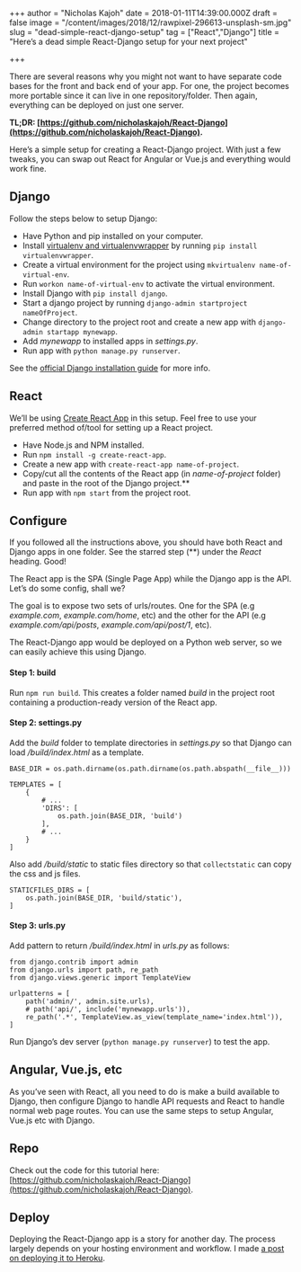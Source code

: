 +++
author = "Nicholas Kajoh"
date = 2018-01-11T14:39:00.000Z
draft = false
image = "/content/images/2018/12/rawpixel-296613-unsplash-sm.jpg"
slug = "dead-simple-react-django-setup"
tag = ["React","Django"]
title = "Here’s a dead simple React-Django setup for your next project"

+++


There are several reasons why you might not want to have separate code bases for the front and back end of your app. For one, the project becomes more portable since it can live in one repository/folder. Then again, everything can be deployed on just one server.

**TL;DR: [https://github.com/nicholaskajoh/React-Django](https://github.com/nicholaskajoh/React-Django).**

Here’s a simple setup for creating a React-Django project. With just a few tweaks, you can swap out React for Angular or Vue.js and everything would work fine.

Django
------

Follow the steps below to setup Django:

*   Have Python and pip installed on your computer.
*   Install [virtualenv and virtualenvwrapper](http://virtualenvwrapper.readthedocs.io/en/latest/install.html) by running `pip install virtualenvwrapper`.
*   Create a virtual environment for the project using `mkvirtualenv name-of-virtual-env`.
*   Run `workon name-of-virtual-env` to activate the virtual environment.
*   Install Django with `pip install django`.
*   Start a django project by running `django-admin startproject nameOfProject`.
*   Change directory to the project root and create a new app with `django-admin startapp mynewapp`.
*   Add _mynewapp_ to installed apps in _settings.py_.
*   Run app with `python manage.py runserver`.

See the [official Django installation guide](https://docs.djangoproject.com/en/dev/topics/install/) for more info.

React
-----

We’ll be using [Create React App](https://github.com/facebookincubator/create-react-app) in this setup. Feel free to use your preferred method of/tool for setting up a React project.

*   Have Node.js and NPM installed.
*   Run `npm install -g create-react-app`.
*   Create a new app with `create-react-app name-of-project`.
*   Copy/cut all the contents of the React app (in _name-of-project_ folder) and paste in the root of the Django project.\*\*
*   Run app with `npm start` from the project root.

Configure
---------

If you followed all the instructions above, you should have both React and Django apps in one folder. See the starred step (\*\*) under the _React_ heading. Good!

The React app is the SPA (Single Page App) while the Django app is the API. Let’s do some config, shall we?

The goal is to expose two sets of urls/routes. One for the SPA (e.g _example.com_, _example.com/home_, etc) and the other for the API (e.g _example.com/api/posts_, _example.com/api/post/1_, etc).

The React-Django app would be deployed on a Python web server, so we can easily achieve this using Django.

#### Step 1: build

Run `npm run build`. This creates a folder named _build_ in the project root containing a production-ready version of the React app.

#### Step 2: settings.py

Add the _build_ folder to template directories in _settings.py_ so that Django can load _/build/index.html_ as a template.

    BASE_DIR = os.path.dirname(os.path.dirname(os.path.abspath(__file__)))
    
    TEMPLATES = [
        {
            # ...
            'DIRS': [
                os.path.join(BASE_DIR, 'build')
            ],
            # ...
        }
    ]
    

Also add _/build/static_ to static files directory so that `collectstatic` can copy the css and js files.

    STATICFILES_DIRS = [
        os.path.join(BASE_DIR, 'build/static'),
    ]
    

#### Step 3: urls.py

Add pattern to return _/build/index.html_ in _urls.py_ as follows:

    from django.contrib import admin
    from django.urls import path, re_path
    from django.views.generic import TemplateView
    
    urlpatterns = [
        path('admin/', admin.site.urls),
        # path('api/', include('mynewapp.urls')),
        re_path('.*', TemplateView.as_view(template_name='index.html')),
    ]
    

Run Django’s dev server (`python manage.py runserver`) to test the app.

Angular, Vue.js, etc
--------------------

As you’ve seen with React, all you need to do is make a build available to Django, then configure Django to handle API requests and React to handle normal web page routes. You can use the same steps to setup Angular, Vue.js etc with Django.

Repo
----

Check out the code for this tutorial here: [https://github.com/nicholaskajoh/React-Django](https://github.com/nicholaskajoh/React-Django).

Deploy
------

Deploying the React-Django app is a story for another day. The process largely depends on your hosting environment and workflow. I made [a post on deploying it to Heroku](https://alphacoder.xyz/deploy-react-django-app-on-heroku/).